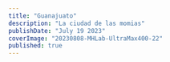 ```yaml
---
title: "Guanajuato"
description: "La ciudad de las momias"
publishDate: "July 19 2023"
coverImage: "20230808-MHLab-UltraMax400-22"
published: true
---
```

